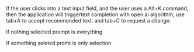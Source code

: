 If the user clicks into a text input field, and the user uses a Alt+K command, then the application will triggertext completion with open ai algorithm, use tab+A to accept recommended text. and tab+C to request a change.

If nothing selected prompt is everything 

If something seleted promt is only selection 
